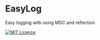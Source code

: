 # EasyLog
Easy logging with using MDC and reflection

[![MIT Licence](https://badges.frapsoft.com/os/mit/mit-175x39.png?v=103)](https://opensource.org/licenses/mit-license.php)
